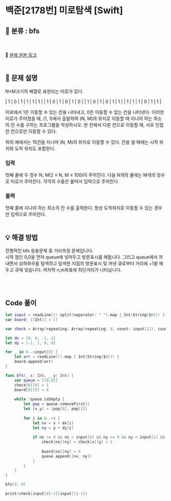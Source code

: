 # 백준[2178번] 미로탐색 [Swift]

## 🔎 분류 : bfs
<br><br>
🔗 [문제 원본 링크](https://www.acmicpc.net/problem/2178)
<br><br>
## 📝 문제 설명
N×M크기의 배열로 표현되는 미로가 있다.

|  1  |  0  |  1  |  1  |  1  |  1  |
|  1  |  0  |  1  |  0  |  1  |  0  |
|  1  |  0  |  1  |  0  |  1  |  1  |
|  1  |  1  |  1  |  0  |  1  |  1  |

미로에서 1은 이동할 수 있는 칸을 나타내고, 0은 이동할 수 없는 칸을 나타낸다. 이러한 미로가 주어졌을 때, (1, 1)에서 출발하여 (N, M)의 위치로 이동할 때 지나야 하는 최소의 칸 수를 구하는 프로그램을 작성하시오. 한 칸에서 다른 칸으로 이동할 때, 서로 인접한 칸으로만 이동할 수 있다.

위의 예에서는 15칸을 지나야 (N, M)의 위치로 이동할 수 있다. 칸을 셀 때에는 시작 위치와 도착 위치도 포함한다.

### 입력
첫째 줄에 두 정수 N, M(2 ≤ N, M ≤ 100)이 주어진다. 다음 N개의 줄에는 M개의 정수로 미로가 주어진다. 각각의 수들은 붙어서 입력으로 주어진다.

### 출력
첫째 줄에 지나야 하는 최소의 칸 수를 출력한다. 항상 도착위치로 이동할 수 있는 경우만 입력으로 주어진다.
<br><br>
## 💡 해결 방법
전형적인 bfs 응용문제 중 거리측정 문제입니다.<br>
시작 점인 0,0을 먼저 queue에 넣어두고 방문표시를 해둡니다. 그리고 queue에서 꺼내면서 상하좌우를 탐색하고 탐색한 지점의 방문표시 및 꺼낸 큐로부터 거리에 +1을 해두고 큐에 넣습니다.
마지막 n,m좌표에 최단거리가 나타납니다. 

<br><br>

## Code 풀이
```Swift
let input = readLine()!.split(separator: " ").map { Int(String($0))! }
var board: [[Int]] = []

var check = Array(repeating: Array(repeating: 0, count: input[1]), count: input[0])

let dx = [0, 0, -1, 1]
let dy = [-1, 1, 0, 0]

for _ in 0..<input[0] {
    let arr = readLine()!.map { Int(String($0))! }
    board.append(arr)
}

func bfs(_ x: Int, _ y: Int) {
    var queue = [[0,0]]
    check[0][0] = 1
    board[0][0] = 0
    
    while !queue.isEmpty {
        let pop = queue.removeFirst()
        let (x,y) = (pop[0], pop[1])
        
        for i in 0..<4 {
            let nx = x + dx[i]
            let ny = y + dy[i]
            
            if nx >= 0 && nx < input[0] && ny >= 0 && ny < input[1] && board[nx][ny] == 1 {
                check[nx][ny] = check[x][y] + 1
                
                board[nx][ny] = 0
                queue.append([nx, ny])
            }
        }
    }
}

bfs(0, 0)

print(check[input[0]-1][input[1]-1])
```

